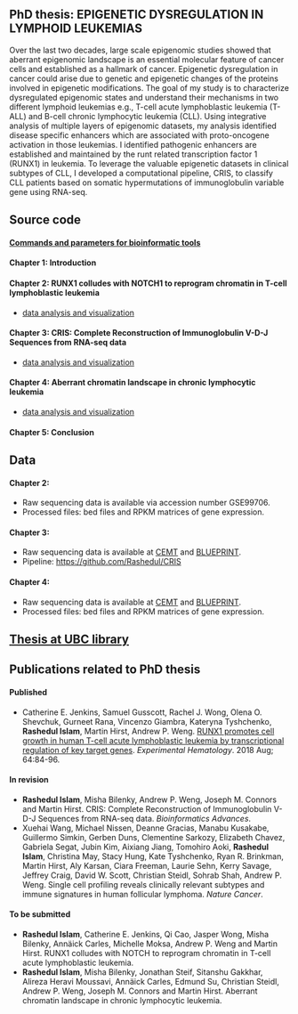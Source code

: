 ## PhD thesis: EPIGENETIC DYSREGULATION IN LYMPHOID LEUKEMIAS
Over the last two decades, large scale epigenomic studies showed that aberrant epigenomic landscape is an essential molecular feature of cancer cells and established as a hallmark of cancer. Epigenetic dysregulation in cancer could arise due to genetic and epigenetic changes of the proteins involved in epigenetic modifications. The goal of my study is to characterize dysregulated epigenomic states and understand their mechanisms in two different lymphoid leukemias e.g., T-cell acute lymphoblastic leukemia (T-ALL) and B-cell chronic lymphocytic leukemia (CLL). Using integrative analysis of multiple layers of epigenomic datasets, my analysis identified disease specific enhancers which are associated with proto-oncogene activation in those leukemias. I identified pathogenic enhancers are established and maintained by the runt related transcription factor 1 (RUNX1) in leukemia. To leverage the valuable epigenetic datasets in clinical subtypes of CLL, I developed a computational pipeline, CRIS, to classify CLL patients based on somatic hypermutations of immunoglobulin variable gene using RNA-seq. 

## Source code

#### [Commands and parameters for bioinformatic tools](https://github.com/Rashedul/PhD_thesis/blob/main/Command.md)

#### Chapter 1: Introduction

#### Chapter 2: RUNX1 colludes with NOTCH1 to reprogram chromatin in T-cell lymphoblastic leukemia
- [data analysis and visualization](https://github.com/Rashedul/PhD_thesis/blob/main/Chapter_2.md)

#### Chapter 3: CRIS: Complete Reconstruction of Immunoglobulin V-D-J Sequences from RNA-seq data
- [data analysis and visualization](https://github.com/Rashedul/PhD_thesis/blob/main/Chapter_3.md)

#### Chapter 4: Aberrant chromatin landscape in chronic lymphocytic leukemia
- [data analysis and visualization](https://github.com/Rashedul/PhD_thesis/blob/main/Chapter_4.md)

#### Chapter 5: Conclusion 

## Data
#### Chapter 2: 
- Raw sequencing data is available via accession number GSE99706.
- Processed files: bed files and RPKM matrices of gene expression. 

#### Chapter 3: 
- Raw sequencing data is available at [CEMT](https://thisisepigenetics.ca/data/CEMT/epi2021/grid/) and [BLUEPRINT](http://dcc.blueprint-epigenome.eu/#/home).
- Pipeline: https://github.com/Rashedul/CRIS 

#### Chapter 4: 
- Raw sequencing data is available at [CEMT](https://thisisepigenetics.ca/data/CEMT/epi2021/grid/) and [BLUEPRINT](http://dcc.blueprint-epigenome.eu/#/home).
- Processed files: bed files and RPKM matrices of gene expression. 

## [Thesis at UBC library](https://open.library.ubc.ca/) 

## Publications related to PhD thesis

#### Published 

- Catherine E. Jenkins, Samuel Gusscott, Rachel J. Wong, Olena O. Shevchuk, Gurneet Rana, Vincenzo Giambra, Kateryna Tyshchenko, **Rashedul Islam**, Martin Hirst, Andrew P. Weng. [RUNX1 promotes cell growth in human T-cell acute lymphoblastic leukemia by transcriptional regulation of key target genes](https://pubmed.ncbi.nlm.nih.gov/29733873/). *Experimental Hematology*. 2018 Aug; 64:84-96. 

#### In revision 

- **Rashedul Islam**, Misha Bilenky, Andrew P. Weng, Joseph M. Connors and Martin Hirst. CRIS: Complete Reconstruction of Immunoglobulin V-D-J Sequences from RNA-seq data.  *Bioinformatics Advances*.
- Xuehai Wang, Michael Nissen, Deanne Gracias, Manabu Kusakabe, Guillermo Simkin, Gerben Duns, Clementine Sarkozy, Elizabeth Chavez, Gabriela Segat, Jubin Kim, Aixiang Jiang, Tomohiro Aoki, **Rashedul Islam**, Christina May, Stacy Hung, Kate Tyshchenko, Ryan R. Brinkman, Martin Hirst, Aly Karsan, Ciara Freeman, Laurie Sehn, Kerry Savage, Jeffrey Craig, David W. Scott, Christian Steidl, Sohrab Shah, Andrew P. Weng. Single cell profiling reveals clinically relevant subtypes and immune signatures in human follicular lymphoma. *Nature Cancer*. 

#### To be submitted 
- **Rashedul Islam**, Catherine E. Jenkins, Qi Cao, Jasper Wong, Misha Bilenky, Annäick Carles, Michelle Moksa, Andrew P. Weng and Martin Hirst. RUNX1 colludes with NOTCH to reprogram chromatin in T-cell acute lymphoblastic leukemia. 
- **Rashedul Islam**, Misha Bilenky, Jonathan Steif, Sitanshu Gakkhar, Alireza Heravi Moussavi, Annäick Carles, Edmund Su, Christian Steidl, Andrew P. Weng, Joseph M. Connors and Martin Hirst. Aberrant chromatin landscape in chronic lymphocytic leukemia. 
